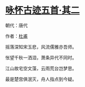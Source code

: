 # [咏怀古迹五首·其二](http://so.gushiwen.org/view_70858.aspx)

朝代：唐代

作者：[杜甫](http://so.gushiwen.org/author_474.aspx)

摇落深知宋玉悲，风流儒雅亦吾师。

怅望千秋一洒泪，萧条异代不同时。

江山故宅空文藻，云雨荒台岂梦思。

最是楚宫俱泯灭，舟人指点到今疑。

